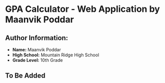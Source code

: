# GPA Calculator - Web Application by Maanvik Poddar

## Author Information:
- **Name:** Maanvik Poddar
- **High School:** Mountain Ridge High School
- **Grade Level:** 10th Grade

## To Be Added
